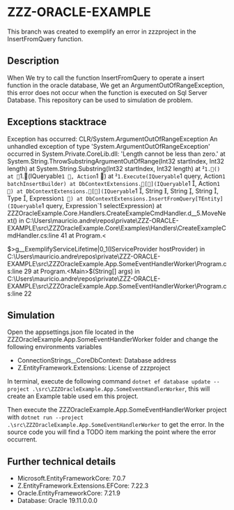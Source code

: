 # ZZZ-ORACLE-EXAMPLE
This branch was created to exemplify an error in zzzproject in the InsertFromQuery function.


## Description

When We try to call the function InsertFromQuery to operate a insert function in the oracle database, We get an ArgumentOutOfRangeException, this error does not occur when the function is executed on Sql Server Database. This repository can be used to simulation de problem.


## Exceptions stacktrace

Exception has occurred: CLR/System.ArgumentOutOfRangeException
An unhandled exception of type 'System.ArgumentOutOfRangeException' occurred in System.Private.CoreLib.dll: 'Length cannot be less than zero.'
   at System.String.ThrowSubstringArgumentOutOfRange(Int32 startIndex, Int32 length)
   at System.String.Substring(Int32 startIndex, Int32 length)
   at `1.()
   at `1.(IQueryable`1 , Action`1 )
   at `1.Execute(IQueryable`1 query, Action`1 batchInsertBuilder)
   at DbContextExtensions.[](IQueryable`1 , Action`1 )
   at DbContextExtensions.[](IQueryable`1 , String , String , String , Type , Expression`1 )
   at DbContextExtensions.InsertFromQuery[TEntity](IQueryable`1 query, Expression`1 selectExpression)
   at ZZZOracleExample.Core.Handlers.CreateExampleCmdHandler.<Handle>d__5.MoveNext() in C:\Users\mauricio.andre\repos\private\ZZZ-ORACLE-EXAMPLE\src\ZZZOracleExample.Core\Examples\Handlers\CreateExampleCmdHandler.cs:line 41
   at Program.<<Main>$>g__ExemplifyServiceLifetime|0_1(IServiceProvider hostProvider) in C:\Users\mauricio.andre\repos\private\ZZZ-ORACLE-EXAMPLE\src\ZZZOracleExample.App.SomeEventHandlerWorker\Program.cs:line 29
   at Program.<Main>$(String[] args) in C:\Users\mauricio.andre\repos\private\ZZZ-ORACLE-EXAMPLE\src\ZZZOracleExample.App.SomeEventHandlerWorker\Program.cs:line 22


## Simulation
Open the appsettings.json file located in the ZZZOracleExample.App.SomeEventHandlerWorker folder and change the following environments variables
- ConnectionStrings__CoreDbContext: Database address
- Z.EntityFramework.Extensions: License of zzzproject

In terminal, execute de following command ``dotnet ef database update --project .\src\ZZZOracleExample.App.SomeEventHandlerWorker``, this will create an Example table used em this project.

Then execute the ZZZOracleExample.App.SomeEventHandlerWorker project with ``dotnet run --project .\src\ZZZOracleExample.App.SomeEventHandlerWorker`` to get the error. In the source code you will find a TODO item marking the point where the error occurrent.


## Further technical details
- Microsoft.EntityFrameworkCore: 7.0.7
- Z.EntityFramework.Extensions.EFCore: 7.22.3
- Oracle.EntityFrameworkCore: 7.21.9
- Database: Oracle 19.11.0.0.0
